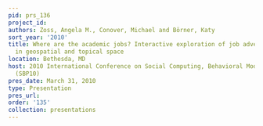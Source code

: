 ```yaml
---
pid: prs_136
project_id: 
authors: Zoss, Angela M., Conover, Michael and Börner, Katy
sort_year: '2010'
title: Where are the academic jobs? Interactive exploration of job advertisements
  in geospatial and topical space
location: Bethesda, MD
host: 2010 International Conference on Social Computing, Behavioral Modeling, & Prediction
  (SBP10)
pres_date: March 31, 2010
type: Presentation
pres_url: 
order: '135'
collection: presentations
---
```

